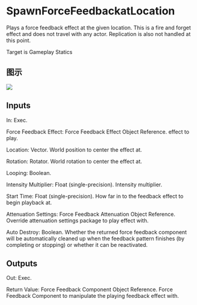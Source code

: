 # SpawnForceFeedbackatLocation

Plays a force feedback effect at the given location. This is a fire and forget effect and does not travel with any actor. Replication is also not handled at this point.

Target is Gameplay Statics

## 图示

![]($-20221218-19005329.png)

## Inputs

In: Exec.

Force Feedback Effect: Force Feedback Effect Object Reference. effect to play.

Location: Vector. World position to center the effect at.

Rotation: Rotator. World rotation to center the effect at.

Looping: Boolean.

Intensity Multiplier: Float (single-precision). Intensity multiplier.

Start Time: Float (single-precision). How far in to the feedback effect to begin playback at.

Attenuation Settings: Force Feedback Attenuation Object Reference. Override attenuation settings package to play effect with.

Auto Destroy: Boolean. Whether the returned force feedback component will be automatically cleaned up when the feedback pattern finishes (by completing or stopping) or whether it can be reactivated.  

## Outputs

Out: Exec.

Return Value: Force Feedback Component Object Reference. Force Feedback Component to manipulate the playing feedback effect with.

